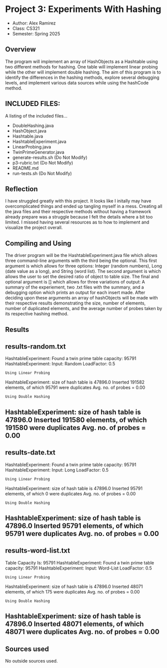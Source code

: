 # Project 3: Experiments With Hashing

* Author: Alex Ramirez
* Class: CS321
* Semester: Spring 2025

## Overview

The program will implement an array of HashObjects as a Hashtable using two different methods for hashing. One table will implement linear probing while the other will implement double hashing.
The aim of this program is to identify the differences in the hashing methods, explore several debugging levels, and implement various data sources while using the hashCode method.

## INCLUDED FILES:

A listing of the included files...

- DoubleHashing.java
- HashObject.java
- Hashtable.java
- HashtableExperiment.java
- LinearProbing.java
- TwinPrimeGenerator.java
- generate-results.sh (Do Not Modify)
- p3-rubric.txt (Do Not Modify)
- README.md
- run-tests.sh (Do Not Modify)

## Reflection

I have struggled greatly with this project. It looks like I initally may have overcomplicated things and ended up tangling myself in a mess.
Creating all the java files and their respective methods without having a framework already prepare was a struggle because I felt the details
where a bit too limited. I missed having several resources as to how to implement and visualize the project overall.

## Compiling and Using

The driver program will be the HashtableExperiment.java file which allows three command-line arguments with the third being the optional.
This first argument is <dataSource> which allows for three options: Integer (random numbers), Long (date value as a long), and String (word list).
The second argument is <loaFactor> which allows the user to set the desired ratio of object to table size.
The final and optional argument is [<debugLevel>] which allows for three variations of output: A summary of the experiement, two .txt files with the summary, and 
a debugging option which prints an output for each insert made.
After deciding upon these arguments an array of hashObjects will be made with their respective results demonstrating the size, number of elements, number of duplicated
elements, and the average number of probes taken by its respective hashing method.

## Results

results-random.txt
--------------------------------------------------------------------------------
HashtableExperiment: Found a twin prime table capacity: 95791
HashtableExperiment: Input: Random   LoadFactor: 0.5

	Using Linear Probing
HashtableExperiment: size of hash table is 47896.0
	Inserted 191582 elements, of which 95791 were duplicates
	Avg. no. of probes = 0.00

	Using Double Hashing
HashtableExperiment: size of hash table is 47896.0
	Inserted 191580 elements, of which 191580 were duplicates
	Avg. no. of probes = 0.00
--------------------------------------------------------------------------------

results-date.txt
--------------------------------------------------------------------------------
HashtableExperiment: Found a twin prime table capacity: 95791
HashtableExperiment: Input: Long   LoadFactor: 0.5

	Using Linear Probing
HashtableExperiment: size of hash table is 47896.0
	Inserted 95791 elements, of which 0 were duplicates
	Avg. no. of probes = 0.00

	Using Double Hashing
HashtableExperiment: size of hash table is 47896.0
	Inserted 95791 elements, of which 95791 were duplicates
	Avg. no. of probes = 0.00
--------------------------------------------------------------------------------

results-word-list.txt
--------------------------------------------------------------------------------
Table Capacity Is: 95791
HashtableExperiment: Found a twin prime table capacity: 95791
HashtableExperiment: Input: Word-List   LoadFactor: 0.5

	Using Linear Probing
HashtableExperiment: size of hash table is 47896.0
	Inserted 48071 elements, of which 175 were duplicates
	Avg. no. of probes = 0.00

	Using Double Hashing
HashtableExperiment: size of hash table is 47896.0
	Inserted 48071 elements, of which 48071 were duplicates
	Avg. no. of probes = 0.00
--------------------------------------------------------------------------------



## Sources used

No outside sources used.
